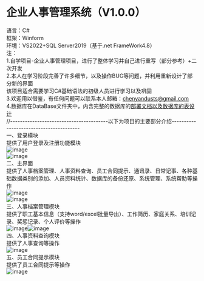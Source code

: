 # 企业人事管理系统（V1.0.0）
语言：C#  
框架：Winform  
环境：VS2022+SQL Server2019（基于.net FrameWork4.8）  
注：  
1.自学项目-企业人事管理项目，进行了整体学习并自己进行重写（部分参考）+二次开发  
2.本人在学习阶段完善了许多细节，以及操作BUG等问题，并利用重新设计了部分新的界面  
该项目适合需要学习C#基础语法的初级人员进行学习以及巩固    
3.欢迎用以借鉴，有任何问题可以联系本人邮箱：chenyandusts@gmail.com  
4.数据库在DataBase文件夹中，内含完整的数据库的[部署文档以及数据库的表设计](https://github.com/nolaugh/ERP-Personnel/tree/master/DataBase)    
//----------------------------------------以下为项目的主要部分介绍----------------------------------------  
一、登录模块  
提供了用户登录及注册功能模块  
![image](https://user-images.githubusercontent.com/30466608/229999197-72447998-ab77-480b-8a1e-223e87e001b3.png)  
![image](https://user-images.githubusercontent.com/30466608/230004792-8bed7aa1-9349-4393-9e0e-299a38060e8d.png)  
二、主界面  
提供了人事档案管理、人事资料查询、员工合同提示、通讯录、日常记事、各种基础数据类别的添加、人员资料统计、数据库的备份还原、系统管理、系统帮助等操作  
![image](https://user-images.githubusercontent.com/30466608/230001706-1ba084e2-4c18-4cf2-829f-402b19ed42d1.png)  
![image](https://user-images.githubusercontent.com/30466608/230004933-1c9c6183-cb09-4002-a1bf-e6355d1fa7ab.png)  
三、人事档案管理模块  
提供了职工基本信息（支持word/excel批量导出）、工作简历、家庭关系、培训记录、奖惩记录、个人评价等操作  
![image](https://user-images.githubusercontent.com/30466608/230004096-00427778-54c9-493a-93bf-1ac7f6ea6f17.png)![image](https://user-images.githubusercontent.com/30466608/230005081-2686dd8c-baec-478f-a60c-871d45550484.png)  
四、人事资料查询模块  
提供了人事查询等操作  
![image](https://user-images.githubusercontent.com/30466608/230005477-28338b0a-9421-4ca7-ab58-75b56fe084f5.png)  
五、员工合同提示模块  
提供了员工合同提示等操作  
![image](https://user-images.githubusercontent.com/30466608/230005629-75d46e97-72d7-4e05-b2b5-700300434691.png)




